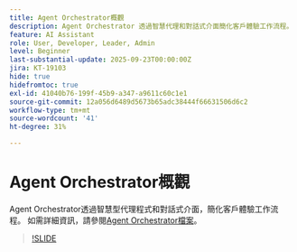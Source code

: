 ```yaml
---
title: Agent Orchestrator概觀
description: Agent Orchestrator 透過智慧代理和對話式介面簡化客戶體驗工作流程。
feature: AI Assistant
role: User, Developer, Leader, Admin
level: Beginner
last-substantial-update: 2025-09-23T00:00:00Z
jira: KT-19103
hide: true
hidefromtoc: true
exl-id: 41040b76-199f-45b9-a347-a9611c60c1e1
source-git-commit: 12a056d6489d5673b65adc38444f66631506d6c2
workflow-type: tm+mt
source-wordcount: '41'
ht-degree: 31%

---
```


# Agent Orchestrator概觀

Agent Orchestrator透過智慧型代理程式和對話式介面，簡化客戶體驗工作流程。 如需詳細資訊，請參閱[Agent Orchestrator檔案](https://experienceleague.adobe.com/en/docs/experience-cloud-ai/experience-cloud-ai/agents/agent-orchestrator)。

>[!SLIDE](agent-orchestrator-overview)
